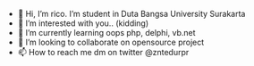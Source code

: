- 👋 Hi, I’m rico. I’m student in Duta Bangsa University Surakarta
- 👀 I’m interested with you.. (kidding)
- 🌱 I’m currently learning oops php, delphi, vb.net
- 💞️ I’m looking to collaborate on opensource project
- 📫 How to reach me dm on twitter @zntedurpr

<!---
ricoyogaprdna/ricoyogaprdna is a ✨ special ✨ repository because its `README.md` (this file) appears on your GitHub profile.
You can click the Preview link to take a look at your changes.
--->

